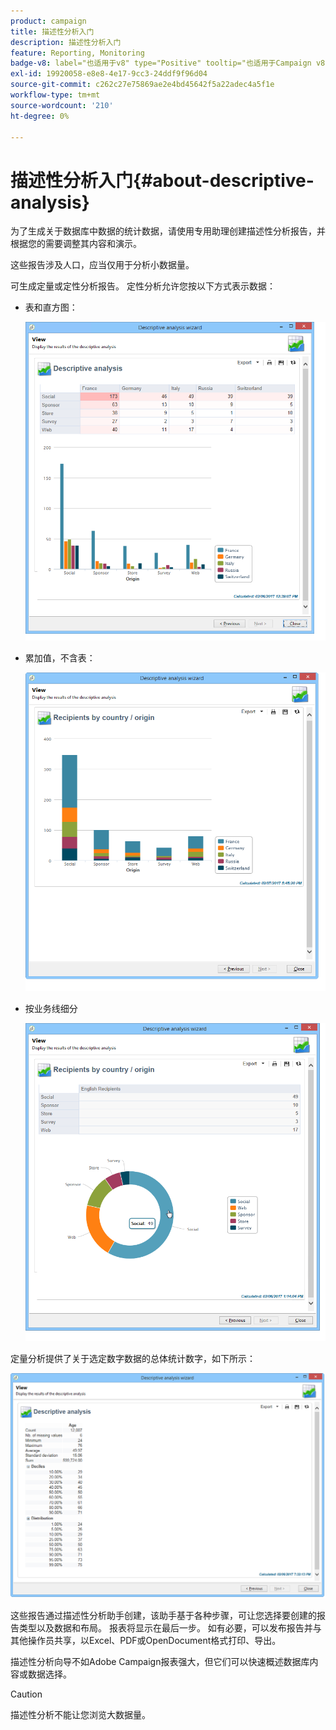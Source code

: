 ```yaml
---
product: campaign
title: 描述性分析入门
description: 描述性分析入门
feature: Reporting, Monitoring
badge-v8: label="也适用于v8" type="Positive" tooltip="也适用于Campaign v8"
exl-id: 19920058-e8e8-4e17-9cc3-24ddf9f96d04
source-git-commit: c262c27e75869ae2e4bd45642f5a22adec4a5f1e
workflow-type: tm+mt
source-wordcount: '210'
ht-degree: 0%

---
```


# 描述性分析入门{#about-descriptive-analysis}



为了生成关于数据库中数据的统计数据，请使用专用助理创建描述性分析报告，并根据您的需要调整其内容和演示。

这些报告涉及人口，应当仅用于分析小数据量。

可生成定量或定性分析报告。 定性分析允许您按以下方式表示数据：

* 表和直方图：

  ![](assets/reporting_descriptive_sample_1.png)

* 累加值，不含表：

  ![](assets/reporting_descriptive_sample_3.png)

* 按业务线细分

  ![](assets/reporting_descriptive_sample_2.png)

定量分析提供了关于选定数字数据的总体统计数字，如下所示：

![](assets/reporting_descriptive_quantitative_sample.png)

这些报告通过描述性分析助手创建，该助手基于各种步骤，可让您选择要创建的报告类型以及数据和布局。 报表将显示在最后一步。 如有必要，可以发布报告并与其他操作员共享，以Excel、PDF或OpenDocument格式打印、导出。

描述性分析向导不如Adobe Campaign报表强大，但它们可以快速概述数据库内容或数据选择。

>[!CAUTION]
>
>描述性分析不能让您浏览大数据量。
